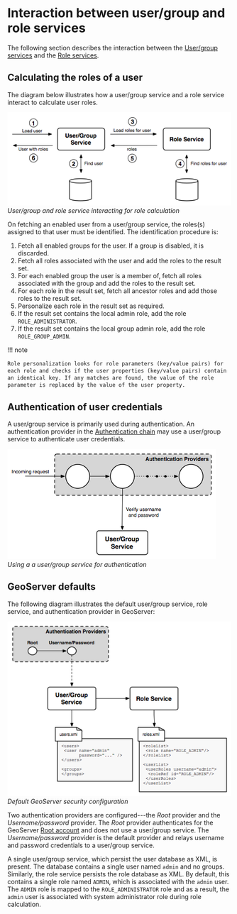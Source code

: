 # Interaction between user/group and role services

The following section describes the interaction between the [User/group services](usergroupservices.md) and the [Role services](roleservices.md).

## Calculating the roles of a user

The diagram below illustrates how a user/group service and a role service interact to calculate user roles.

![](images/usergrouprole1.png)
*User/group and role service interacting for role calculation*

On fetching an enabled user from a user/group service, the roles(s) assigned to that user must be identified. The identification procedure is:

1.  Fetch all enabled groups for the user. If a group is disabled, it is discarded.
2.  Fetch all roles associated with the user and add the roles to the result set.
3.  For each enabled group the user is a member of, fetch all roles associated with the group and add the roles to the result set.
4.  For each role in the result set, fetch all ancestor roles and add those roles to the result set.
5.  Personalize each role in the result set as required.
6.  If the result set contains the local admin role, add the role `ROLE_ADMINISTRATOR`.
7.  If the result set contains the local group admin role, add the role `ROLE_GROUP_ADMIN`.

!!! note

    Role personalization looks for role parameters (key/value pairs) for each role and checks if the user properties (key/value pairs) contain an identical key. If any matches are found, the value of the role parameter is replaced by the value of the user property.

## Authentication of user credentials

A user/group service is primarily used during authentication. An authentication provider in the [Authentication chain](../auth/chain.md) may use a user/group service to authenticate user credentials.

![](images/usergrouprole2.png)
*Using a a user/group service for authentication*

## GeoServer defaults

The following diagram illustrates the default user/group service, role service, and authentication provider in GeoServer:

![](images/usergrouprole3.png)
*Default GeoServer security configuration*

Two authentication providers are configured---the *Root* provider and the *Username/password* provider. The *Root* provider authenticates for the GeoServer [Root account](../root.md) and does not use a user/group service. The *Username/password* provider is the default provider and relays username and password credentials to a user/group service.

A single user/group service, which persist the user database as XML, is present. The database contains a single user named `admin` and no groups. Similarly, the role service persists the role database as XML. By default, this contains a single role named `ADMIN`, which is associated with the `admin` user. The `ADMIN` role is mapped to the `ROLE_ADMINISTRATOR` role and as a result, the `admin` user is associated with system administrator role during role calculation.
